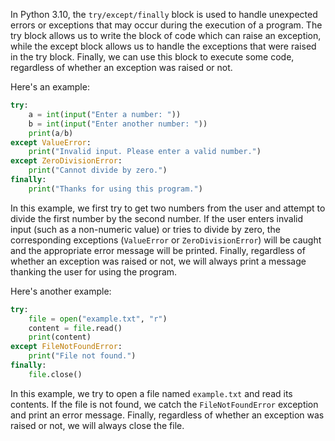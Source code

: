 In Python 3.10, the `try/except/finally` block is used to handle unexpected errors or exceptions that may occur during the execution of a program. The try block allows us to write the block of code which can raise an exception, while the except block allows us to handle the exceptions that were raised in the try block. Finally, we can use this block to execute some code, regardless of whether an exception was raised or not.

Here's an example:

```python
try:
    a = int(input("Enter a number: "))
    b = int(input("Enter another number: "))
    print(a/b)
except ValueError:
    print("Invalid input. Please enter a valid number.")
except ZeroDivisionError:
    print("Cannot divide by zero.")
finally:
    print("Thanks for using this program.")
```

In this example, we first try to get two numbers from the user and attempt to divide the first number by the second number. If the user enters invalid input (such as a non-numeric value) or tries to divide by zero, the corresponding exceptions (`ValueError` or `ZeroDivisionError`) will be caught and the appropriate error message will be printed. Finally, regardless of whether an exception was raised or not, we will always print a message thanking the user for using the program.

Here's another example:

```python
try:
    file = open("example.txt", "r")
    content = file.read()
    print(content)
except FileNotFoundError:
    print("File not found.")
finally:
    file.close()
```

In this example, we try to open a file named `example.txt` and read its contents. If the file is not found, we catch the `FileNotFoundError` exception and print an error message. Finally, regardless of whether an exception was raised or not, we will always close the file.